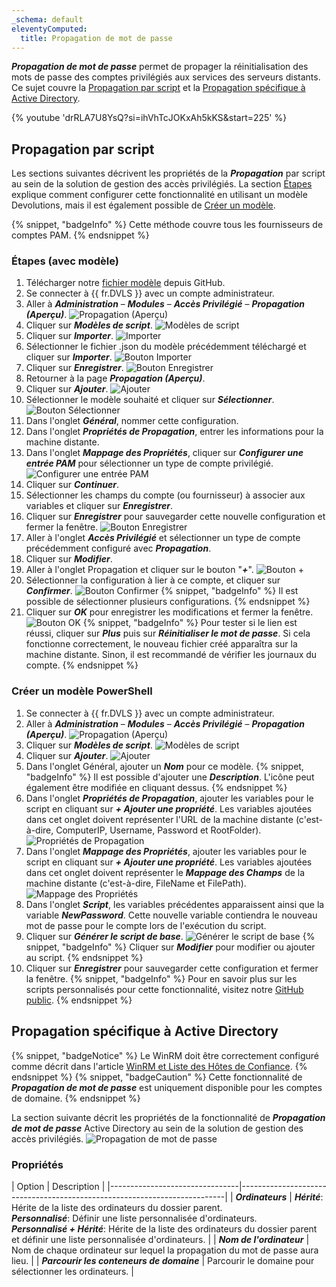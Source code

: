 ```yaml
---
_schema: default
eleventyComputed:
  title: Propagation de mot de passe
---
```

***Propagation de mot de passe*** permet de propager la réinitialisation des mots de passe des comptes privilégiés aux services des serveurs distants. Ce sujet couvre la [Propagation par script](#propagation-par-script) et la [Propagation spécifique à Active Directory](#active-directory-specific-propagation).

{% youtube 'drRLA7U8YsQ?si=ihVhTcJOKxAh5kKS&amp;start=225' %}

## Propagation par script

Les sections suivantes décrivent les propriétés de la ***Propagation*** par script au sein de la solution de gestion des accès privilégiés. La section [Étapes](#steps-with-template) explique comment configurer cette fonctionnalité en utilisant un modèle Devolutions, mais il est également possible de [Créer un modèle](#create-a-powershell-template).

{% snippet, "badgeInfo" %}
Cette méthode couvre tous les fournisseurs de comptes PAM.
{% endsnippet %}

### Étapes (avec modèle)

1. Télécharger notre [fichier modèle](https://github.com/Devolutions/PAM-Providers/tree/master/Propagation-Scripts) depuis GitHub.
2. Se connecter à {{ fr.DVLS }} avec un compte administrateur.
3. Aller à ***Administration*** – ***Modules*** – ***Accès Privilégié*** – ***Propagation (Aperçu)***. ![Propagation (Aperçu)](https://cdnweb.devolutions.net/docs/docs_en_kb_KB0096.png)
4. Cliquer sur ***Modèles de script***. ![Modèles de script](https://cdnweb.devolutions.net/docs/docs_en_kb_KB0097.png)
5. Cliquer sur ***Importer***. ![Importer](https://cdnweb.devolutions.net/docs/docs_en_kb_KB0098.png)
6. Sélectionner le fichier .json du modèle précédemment téléchargé et cliquer sur ***Importer***. ![Bouton Importer](https://cdnweb.devolutions.net/docs/docs_en_kb_KB0099.png)
7. Cliquer sur ***Enregistrer***. ![Bouton Enregistrer](https://cdnweb.devolutions.net/docs/docs_en_kb_KB0100.png)
8. Retourner à la page ***Propagation (Aperçu)***.
9. Cliquer sur ***Ajouter***. ![Ajouter](https://cdnweb.devolutions.net/docs/docs_en_kb_KB0101.png)
10. Sélectionner le modèle souhaité et cliquer sur ***Sélectionner***. ![Bouton Sélectionner](https://cdnweb.devolutions.net/docs/docs_en_kb_KB0102.png)
11. Dans l'onglet ***Général***, nommer cette configuration.
12. Dans l'onglet ***Propriétés de Propagation***, entrer les informations pour la machine distante.
13. Dans l'onglet ***Mappage des Propriétés***, cliquer sur ***Configurer une entrée PAM*** pour sélectionner un type de compte privilégié. ![Configurer une entrée PAM](https://cdnweb.devolutions.net/docs/docs_en_kb_KB0103.png)
14. Cliquer sur ***Continuer***.
15. Sélectionner les champs du compte (ou fournisseur) à associer aux variables et cliquer sur ***Enregistrer***.
16. Cliquer sur ***Enregistrer*** pour sauvegarder cette nouvelle configuration et fermer la fenêtre. ![Bouton Enregistrer](https://cdnweb.devolutions.net/docs/docs_en_kb_KB0104.png)
17. Aller à l'onglet ***Accès Privilégié*** et sélectionner un type de compte précédemment configuré avec ***Propagation***.
18. Cliquer sur ***Modifier***.
19. Aller à l'onglet Propagation et cliquer sur le bouton "***\+***". ![Bouton +](https://cdnweb.devolutions.net/docs/docs_en_kb_KB0105.png)
20. Sélectionner la configuration à lier à ce compte, et cliquer sur ***Confirmer***. ![Bouton Confirmer](https://cdnweb.devolutions.net/docs/docs_en_kb_KB0106.png) {% snippet, "badgeInfo" %}
           Il est possible de sélectionner plusieurs configurations.
           {% endsnippet %}
21. Cliquer sur ***OK*** pour enregistrer les modifications et fermer la fenêtre. ![Bouton OK](https://cdnweb.devolutions.net/docs/docs_en_kb_KB0107.png) {% snippet, "badgeInfo" %}
           Pour tester si le lien est réussi, cliquer sur ***Plus*** puis sur ***Réinitialiser le mot de passe***. Si cela fonctionne correctement, le nouveau fichier créé apparaîtra sur la machine distante. Sinon, il est recommandé de vérifier les journaux du compte.
           {% endsnippet %}

### Créer un modèle PowerShell

1. Se connecter à {{ fr.DVLS }} avec un compte administrateur.
2. Aller à ***Administration*** – ***Modules*** – ***Accès Privilégié*** – ***Propagation (Aperçu)***. ![Propagation (Aperçu)](https://cdnweb.devolutions.net/docs/docs_en_kb_KB0096.png)
3. Cliquer sur ***Modèles de script***. ![Modèles de script](https://cdnweb.devolutions.net/docs/docs_en_kb_KB0097.png)
4. Cliquer sur ***Ajouter***. ![Ajouter](https://cdnweb.devolutions.net/docs/docs_en_kb_KB0112.png)
5. Dans l'onglet Général, ajouter un ***Nom*** pour ce modèle. {% snippet, "badgeInfo" %}
         Il est possible d'ajouter une ***Description***. L'icône peut également être modifiée en cliquant dessus.
         {% endsnippet %}
6. Dans l'onglet ***Propriétés de Propagation***, ajouter les variables pour le script en cliquant sur ***\+ Ajouter une propriété***. Les variables ajoutées dans cet onglet doivent représenter l'URL de la machine distante (c'est-à-dire, ComputerIP, Username, Password et RootFolder). ![Propriétés de Propagation](https://cdnweb.devolutions.net/docs/docs_en_kb_KB0113.png)
7. Dans l'onglet ***Mappage des Propriétés***, ajouter les variables pour le script en cliquant sur ***\+ Ajouter une propriété***. Les variables ajoutées dans cet onglet doivent représenter le ***Mappage des Champs*** de la machine distante (c'est-à-dire, FileName et FilePath). ![Mappage des Propriétés](https://cdnweb.devolutions.net/docs/docs_en_kb_KB0114.png)
8. Dans l'onglet ***Script***, les variables précédentes apparaissent ainsi que la variable ***NewPassword***. Cette nouvelle variable contiendra le nouveau mot de passe pour le compte lors de l'exécution du script.
9. Cliquer sur ***Générer le script de base***. ![Générer le script de base](https://cdnweb.devolutions.net/docs/docs_en_kb_KB0115.png) {% snippet, "badgeInfo" %}
         Cliquer sur ***Modifier*** pour modifier ou ajouter au script.
         {% endsnippet %}
10. Cliquer sur ***Enregistrer*** pour sauvegarder cette configuration et fermer la fenêtre. {% snippet, "badgeInfo" %}
           Pour en savoir plus sur les scripts personnalisés pour cette fonctionnalité, visitez notre [GitHub public](https://github.com/Devolutions/PAM-Providers/blob/master/Propagation-Scripts/Create-A-Template.md).
           {% endsnippet %}

## Propagation spécifique à Active Directory

{% snippet, "badgeNotice" %}
Le WinRM doit être correctement configuré comme décrit dans l'article [WinRM et Liste des Hôtes de Confiance](/server/kb/how-to-articles/winrm-trustedhostslist/).
{% endsnippet %} {% snippet, "badgeCaution" %}
Cette fonctionnalité de ***Propagation de mot de passe*** est uniquement disponible pour les comptes de domaine.
{% endsnippet %}

La section suivante décrit les propriétés de la fonctionnalité de ***Propagation de mot de passe*** Active Directory au sein de la solution de gestion des accès privilégiés. ![Propagation de mot de passe](https://cdnweb.devolutions.net/docs/docs_en_server_ServerOp8174.png)

### Propriétés

\| Option                         \| Description                                                              \| \|--------------------------------\|--------------------------------------------------------------------------\| \| ***Ordinateurs***                \| ***Hérité***: Hérite de la liste des ordinateurs du dossier parent.<br>***Personnalisé***: Définir une liste personnalisée d'ordinateurs.<br>***Personnalisé + Hérité***: Hérite de la liste des ordinateurs du dossier parent et définir une liste personnalisée d'ordinateurs. \| \| ***Nom de l'ordinateur***            \| Nom de chaque ordinateur sur lequel la propagation du mot de passe aura lieu. \| \| ***Parcourir les conteneurs de domaine*** \| Parcourir le domaine pour sélectionner les ordinateurs.                               \|
